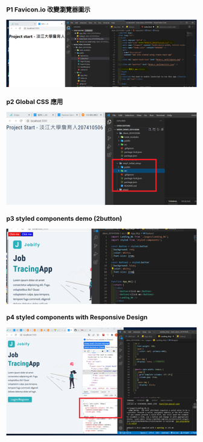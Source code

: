 ### P1 Favicon.io 改變瀏覽器圖示

![P1.PNG](./P1.PNG)

### p2 Global CSS 應用

![P2.PNG](./P2.PNG)

### p3 styled components demo (2button)

![P3.PNG](./P3.PNG)

### p4 styled components with Responsive Design

![P4.PNG](./P4.PNG)

